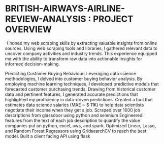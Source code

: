# BRITISH-AIRWAYS-AIRLINE-REVIEW-ANALYSIS : PROJECT OVERVIEW
 -I honed my web scraping skills by extracting valuable insights from online sources. Using web scraping tools and libraries, I gathered relevant data to uncover company activities and industry trends. This experience equipped me with the ability to transform raw data into actionable insights for informed decision-making.

Predicting Customer Buying Behaviour: Leveraging data science methodologies, I delved into customer buying behavior analysis. By employing machine learning techniques, I developed predictive models that forecasted customer purchasing trends. Drawing from historical customer data and pertinent features, I generated accurate predictions that highlighted my proficiency in data-driven predictions.
Created a tool that estimates data science salaries (MAE ~ $ 11K) to help data scientists negotiate their income when they get a job.
Scraped over 1000 job descriptions from glassdoor using python and selenium
Engineered features from the text of each job description to quantify the value companies put on python, excel, aws, and spark.
Optimized Linear, Lasso, and Random Forest Regressors using GridsearchCV to reach the best model.
Built a client facing API using flask
